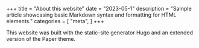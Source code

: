 +++
title = "About this website"
date = "2023-05-1"
description = "Sample article showcasing basic Markdown syntax and formatting for HTML elements."
categories = [
    "meta",
]
+++

This website was built with the static-site generator Hugo and an extended version of the Paper theme.

